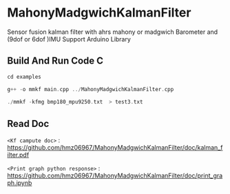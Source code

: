 # MahonyMadgwichKalmanFilter
 Sensor fusion kalman filter with ahrs mahony or madgwich Barometer and (9dof or 6dof )IMU 
 Support Arduino Library

## Build And Run Code C
  ```c++
 cd examples
 
 g++ -o mmkf main.cpp ../MahonyMadgwichKalmanFilter.cpp
    
 ./mmkf -kfmg bmp180_mpu9250.txt  > test3.txt
  ```
## Read Doc

`<Kf campute doc>` : <https://github.com/hmz06967/MahonyMadgwichKalmanFilter/doc/kalman_filter.pdf>

`<Print graph python response>` : <https://github.com/hmz06967/MahonyMadgwichKalmanFilter/doc/print_graph.ipynb>